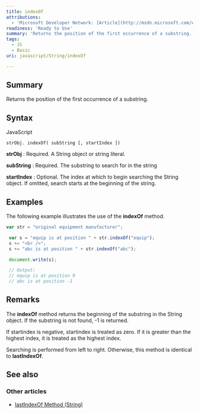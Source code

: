 ```yaml
---
title: indexOf
attributions:
  - 'Microsoft Developer Network: [Article](http://msdn.microsoft.com/en-us/library/ie/53xtt423(v=vs.94).aspx)'
readiness: 'Ready to Use'
summary: 'Returns the position of the first occurrence of a substring.'
tags:
  - JS
  - Basic
uri: javascript/String/indexOf

---
```

## <span>Summary</span>

Returns the position of the first occurrence of a substring.

## <span>Syntax</span>

<span class="language">JavaScript</span>

    strObj. indexOf( subString [, startIndex ])

**strObj**
:   Required. A String object or string literal.

**subString**
:   Required. The substring to search for in the string

**startIndex**
:   Optional. The index at which to begin searching the String object. If omitted, search starts at the beginning of the string.

## <span>Examples</span>

The following example illustrates the use of the **indexOf** method.

``` js
var str = "original equipment manufacturer";

 var s = "equip is at position " + str.indexOf("equip");
 s += "<br />";
 s += "abc is at position " + str.indexOf("abc");

 document.write(s);

 // Output:
 // equip is at position 9
 // abc is at position -1
```

## <span>Remarks</span>

The **indexOf** method returns the beginning of the substring in the String object. If the substring is not found, -1 is returned.

If startindex is negative, startindex is treated as zero. If it is greater than the highest index, it is treated as the highest index.

Searching is performed from left to right. Otherwise, this method is identical to **lastIndexOf**.

## <span>See also</span>

### <span>Other articles</span>

-   [lastIndexOf Method (String)](/javascript/String/lastIndexOf)

